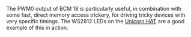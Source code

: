 The PWM0 output of BCM 18 is particularly useful, in combination with some fast, direct memory access trickery, for driving tricky devices with very specific timings. The WS2812 LEDs on the [Unicorn HAT](/pinout/unicorn_hat) are a good example of this in action.